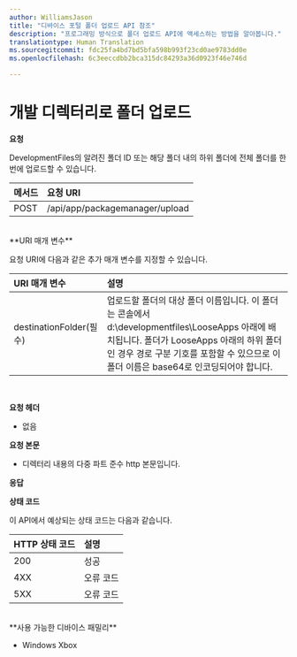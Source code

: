 ```yaml
---
author: WilliamsJason
title: "디바이스 포털 폴더 업로드 API 참조"
description: "프로그래밍 방식으로 폴더 업로드 API에 액세스하는 방법을 알아봅니다."
translationtype: Human Translation
ms.sourcegitcommit: fdc25fa4bd7bd5bfa598b993f23cd0ae9783dd0e
ms.openlocfilehash: 6c3eeccdbb2bca315dc84293a36d0923f46e746d

---
```


# 개발 디렉터리로 폴더 업로드

**요청**

DevelopmentFiles의 알려진 폴더 ID 또는 해당 폴더 내의 하위 폴더에 전체 폴더를 한 번에 업로드할 수 있습니다.

메서드      | 요청 URI
:------     | :------
POST | /api/app/packagemanager/upload 
<br />
**URI 매개 변수**

요청 URI에 다음과 같은 추가 매개 변수를 지정할 수 있습니다.

URI 매개 변수      | 설명
:------     | :-----
destinationFolder(필수) | 업로드할 폴더의 대상 폴더 이름입니다. 이 폴더는 콘솔에서 d:\developmentfiles\LooseApps 아래에 배치됩니다. 폴더가 LooseApps 아래의 하위 폴더인 경우 경로 구분 기호를 포함할 수 있으므로 이 폴더 이름은 base64로 인코딩되어야 합니다.
<br />

**요청 헤더**

- 없음

**요청 본문**

- 디렉터리 내용의 다중 파트 준수 http 본문입니다.

**응답**

**상태 코드**

이 API에서 예상되는 상태 코드는 다음과 같습니다.

HTTP 상태 코드      | 설명
:------     | :-----
200 | 성공
4XX | 오류 코드
5XX | 오류 코드
<br />
**사용 가능한 디바이스 패밀리**

* Windows Xbox




<!--HONumber=Aug16_HO3-->


